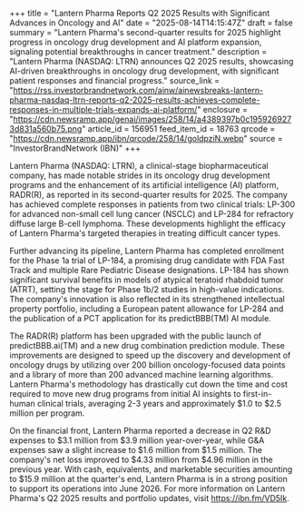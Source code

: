 +++
title = "Lantern Pharma Reports Q2 2025 Results with Significant Advances in Oncology and AI"
date = "2025-08-14T14:15:47Z"
draft = false
summary = "Lantern Pharma's second-quarter results for 2025 highlight progress in oncology drug development and AI platform expansion, signaling potential breakthroughs in cancer treatment."
description = "Lantern Pharma (NASDAQ: LTRN) announces Q2 2025 results, showcasing AI-driven breakthroughs in oncology drug development, with significant patient responses and financial progress."
source_link = "https://rss.investorbrandnetwork.com/ainw/ainewsbreaks-lantern-pharma-nasdaq-ltrn-reports-q2-2025-results-achieves-complete-responses-in-multiple-trials-expands-ai-platform/"
enclosure = "https://cdn.newsramp.app/genai/images/258/14/a4389397b0c1959269273d831a560b75.png"
article_id = 156951
feed_item_id = 18763
qrcode = "https://cdn.newsramp.app/ibn/qrcode/258/14/goldpziN.webp"
source = "InvestorBrandNetwork (IBN)"
+++

<p>Lantern Pharma (NASDAQ: LTRN), a clinical-stage biopharmaceutical company, has made notable strides in its oncology drug development programs and the enhancement of its artificial intelligence (AI) platform, RADR(R), as reported in its second-quarter results for 2025. The company has achieved complete responses in patients from two clinical trials: LP-300 for advanced non-small cell lung cancer (NSCLC) and LP-284 for refractory diffuse large B-cell lymphoma. These developments highlight the efficacy of Lantern Pharma's targeted therapies in treating difficult cancer types.</p><p>Further advancing its pipeline, Lantern Pharma has completed enrollment for the Phase 1a trial of LP-184, a promising drug candidate with FDA Fast Track and multiple Rare Pediatric Disease designations. LP-184 has shown significant survival benefits in models of atypical teratoid rhabdoid tumor (ATRT), setting the stage for Phase 1b/2 studies in high-value indications. The company's innovation is also reflected in its strengthened intellectual property portfolio, including a European patent allowance for LP-284 and the publication of a PCT application for its predictBBB(TM) AI module.</p><p>The RADR(R) platform has been upgraded with the public launch of predictBBB.ai(TM) and a new drug combination prediction module. These improvements are designed to speed up the discovery and development of oncology drugs by utilizing over 200 billion oncology-focused data points and a library of more than 200 advanced machine learning algorithms. Lantern Pharma's methodology has drastically cut down the time and cost required to move new drug programs from initial AI insights to first-in-human clinical trials, averaging 2-3 years and approximately $1.0 to $2.5 million per program.</p><p>On the financial front, Lantern Pharma reported a decrease in Q2 R&D expenses to $3.1 million from $3.9 million year-over-year, while G&A expenses saw a slight increase to $1.6 million from $1.5 million. The company's net loss improved to $4.33 million from $4.96 million in the previous year. With cash, equivalents, and marketable securities amounting to $15.9 million at the quarter's end, Lantern Pharma is in a strong position to support its operations into June 2026. For more information on Lantern Pharma's Q2 2025 results and portfolio updates, visit <a href='https://ibn.fm/VD5Ik' rel='nofollow' target='_blank'>https://ibn.fm/VD5Ik</a>.</p>